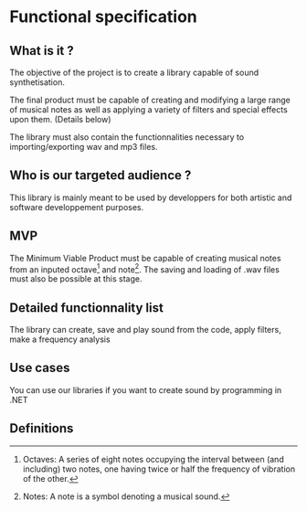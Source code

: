 # Functional specification

## What is it ?

The objective of the project is to create a library capable of sound synthetisation.

The final product must be capable of creating and modifying a large range of musical notes as well as applying a variety of filters and special effects upon them. (Details below)

The library must also contain the functionnalities necessary to importing/exporting wav and mp3 files.

## Who is our targeted audience ?

This library is mainly meant to be used by developpers for both artistic and software developpement purposes.

## MVP

The Minimum Viable Product must be capable of creating musical notes from an inputed octave[^1] and note[^2].
The saving and loading of .wav files must also be possible at this stage.

## Detailed functionnality list

The library can create, save and play sound from the code, apply filters, make a frequency analysis 

## Use cases

You can use our libraries if you want to create sound by programming in .NET

## Definitions

[^1]: Octaves: A series of eight notes occupying the interval between (and including) two notes, one having twice or half the frequency of vibration of the other.

[^2]: Notes: A note is a symbol denoting a musical sound.
